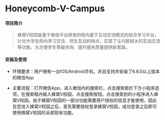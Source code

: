 # Honeycomb-V-Campus
#### 项目简介
> 蜂窝V校园是基于微信平台研发的校内基于互动交流模式的综合学习平台，针对大学生校内学习交流、师生互动的特点，实现了与问题相关的互动交流等功能，为方便学生答疑咨询、提升服务质量提供新思路。
#### 安装及使用
- 环境要求：用户拥有一台IOS/Android手机，并且支持并安装了6.6.0以上版本的微信App

- 主要流程：打开微信App，进入微信内的搜索栏，点击搜索框栏下方小程序选项，在搜索框内输入蜂窝V校园，点击搜索按钮。点击搜索到的小程序进入蜂窝V校园。由于蜂窝V校园的一部分功能需要用户授权的信息才能使用，因此在您进入蜂窝V校园之后，首先需要授权登录蜂窝V校园，成功登录之后即可使用蜂窝V校园的全部现有功能。
